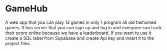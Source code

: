 # GameHub
A web app that you can play 13 games in only 1 program all old fashioned games.
It has server that you can sign up and log in and everyone can track their score online because we have a leaderboard.
If you want to use it create a SQL label from Supabase and create Api key and insert it to the project files.
